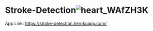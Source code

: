 # Stroke-Detection![heart_WAfZH3K](https://user-images.githubusercontent.com/45726271/156107985-68450f24-26f6-4ef0-a762-b2ec4a1a8e65.gif)

App Link: https://stroke-detection.herokuapp.com/
